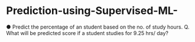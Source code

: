 # Prediction-using-Supervised-ML-
● Predict the percentage of an student based on the no. of study hours. 
Q. What will be predicted score if a student studies for 9.25 hrs/ day? 
